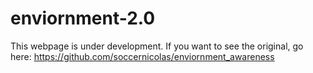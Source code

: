 # enviornment-2.0
This webpage is under development.
If you want to see the original, go here: https://github.com/soccernicolas/enviornment_awareness
